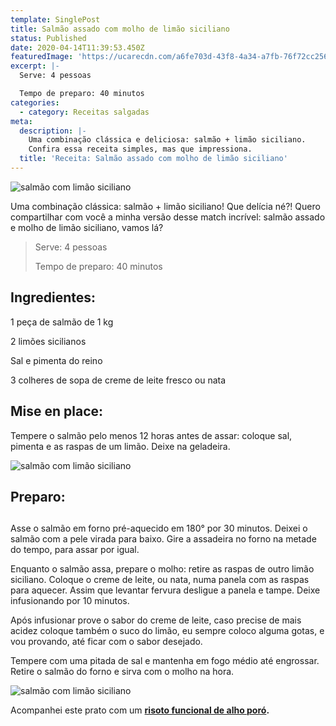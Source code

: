 ```yaml
---
template: SinglePost
title: Salmão assado com molho de limão siciliano
status: Published
date: 2020-04-14T11:39:53.450Z
featuredImage: 'https://ucarecdn.com/a6fe703d-43f8-4a34-a7fb-76f72cc256b8/'
excerpt: |-
  Serve: 4 pessoas 

  Tempo de preparo: 40 minutos 
categories:
  - category: Receitas salgadas
meta:
  description: |-
    Uma combinação clássica e deliciosa: salmão + limão siciliano.
    Confira essa receita simples, mas que impressiona.
  title: 'Receita: Salmão assado com molho de limão siciliano'
---
```

![salmão com limão siciliano](https://ucarecdn.com/b09f8974-d42d-4779-84e8-8dfccb4f7c57/)

Uma combinação clássica: salmão + limão siciliano! Que delícia né?! Quero compartilhar com você a minha versão desse match incrível: salmão assado e molho de limão siciliano, vamos lá? 

> Serve: 4 pessoas 
>
> Tempo de preparo: 40 minutos 

## Ingredientes:

1 peça de salmão de 1 kg 

2 limões sicilianos 

Sal e pimenta do reino 

3 colheres de sopa de creme de leite fresco ou nata 

## 

## Mise en place:

Tempere o salmão pelo menos 12 horas antes de assar: coloque sal, pimenta e as raspas de um limão. Deixe na geladeira. 

![salmão com limão siciliano](https://ucarecdn.com/143a34e0-d11e-48b5-885d-1e079d493405/)

## Preparo:

## 

Asse o salmão em forno pré-aquecido em 180° por 30 minutos. Deixei o salmão com a pele virada para baixo. Gire a assadeira no forno na metade do tempo, para assar por igual. 

Enquanto o salmão assa, prepare o molho: retire as raspas de outro limão siciliano. Coloque o creme de leite, ou nata, numa panela com as raspas para aquecer. Assim que levantar fervura desligue a panela e tampe. Deixe infusionando por 10 minutos.  

Após infusionar prove o sabor do creme de leite, caso precise de mais acidez coloque também o suco do limão, eu sempre coloco alguma gotas, e vou provando, até ficar com o sabor desejado. 

Tempere com uma pitada de sal e mantenha em fogo médio até engrossar. Retire o salmão do forno e sirva com o molho na hora. 

![salmão com limão siciliano](https://ucarecdn.com/6987e359-d73b-4351-ae62-47778d6f7cc5/)

Acompanhei este prato com um [**risoto funcional de alho poró**](https://paolafabeni.com/posts/risoto-funcional-de-alho-poro/)**.**
